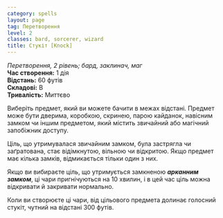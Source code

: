 ```yaml
---
category: spells
layout: page
tag: Перетворення
level: 2
classes: bard, sorcerer, wizard
title: Стукіт [Knock]
---
```


_Перетворення, 2 рівень; бард, заклинач, маг_    
**Час створення:** 1 дія    
**Відстань:** 60 футів    
**Складові:** В    
**Тривалість:** Миттєво    

Виберіть предмет, який ви можете бачити в межах відстані. Предмет може бути дверима, коробкою, скринею, парою кайданок, навісним замком чи іншим предметом, який містить звичайний або магічний запобіжник доступу.    

Ціль, що утримувалася звичайним замком, була застрягла чи заґратована, стає відімкнутою, вільною чи відкритою. Якщо предмет має кілька замків, відмикається тільки один з них.    

Якщо ви вибираєте ціль, що утримується замкненою **_арканним замком_**, ці чари пригнічуються на 10 хвилин, і в цей час ціль можна відкривати й закривати нормально.    

Коли ви створюєте ці чари, від цільового предмета долинає голосний стукіт, чутний на відстані 300 футів.
